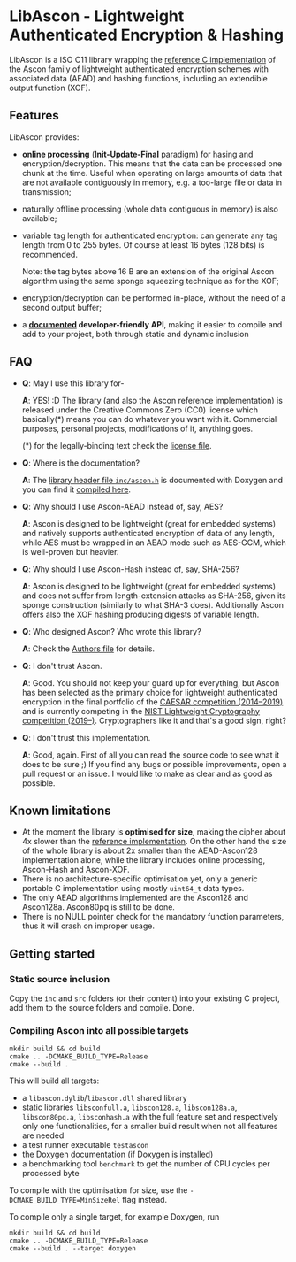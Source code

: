 LibAscon - Lightweight Authenticated Encryption & Hashing
================================================================================

LibAscon is a ISO C11 library wrapping the
[reference C implementation](https://github.com/ascon/ascon-c)
of the Ascon family of lightweight authenticated encryption schemes with
associated data (AEAD) and hashing functions, including an extendible output
function (XOF).


Features
----------------------------------------

LibAscon provides:

- **online processing** (**Init-Update-Final** paradigm) for hasing and
  encryption/decryption. This means that the data can be processed one
  chunk at the time. Useful when operating on large amounts of data that are
  not available contiguously in memory, e.g. a too-large file or data in
  transmission;

- naturally offline processing (whole data contiguous in memory) is also
  available;

- variable tag length for authenticated encryption: can generate any tag length
  from 0 to 255 bytes. Of course at least 16 bytes (128 bits) is recommended.
  
  Note: the tag bytes above 16 B are an extension of the original Ascon 
  algorithm using the same sponge squeezing technique as for the XOF;

- encryption/decryption can be performed in-place, without the need of a
  second output buffer; 

- a **[documented](https://thematjaz.github.io/LibAscon/)
  developer-friendly API**, making it easier to compile and add to your project,
  both through static and dynamic inclusion



FAQ
----------------------------------------

- **Q**: May I use this library for-
 
  **A**: YES! :D The library (and also the Ascon reference implementation)
  is released under the Creative Commons Zero (CC0) license which basically(*)
  means you can do whatever you want with it. Commercial purposes, personal
  projects, modifications of it, anything goes.
  
  (*) for the legally-binding text check the [license file](LICENSE.md).

- **Q**: Where is the documentation?

  **A**: The [library header file `inc/ascon.h`](inc/ascon.h) is documented with
  Doxygen and you can find it
  [compiled here](https://thematjaz.github.io/LibAscon/).

- **Q**: Why should I use Ascon-AEAD instead of, say, AES?
  
  **A**: Ascon is designed to be lightweight (great for embedded systems) and
  natively supports authenticated encryption of data of any length, while
  AES must be wrapped in an AEAD mode such as AES-GCM, which is well-proven
  but heavier.

- **Q**: Why should I use Ascon-Hash instead of, say, SHA-256?

  **A**: Ascon is designed to be lightweight (great for embedded systems)
  and does not suffer from length-extension attacks as SHA-256, given its
  sponge construction (similarly to what SHA-3 does). Additionally Ascon
  offers also the XOF hashing producing digests of variable length.

- **Q**: Who designed Ascon? Who wrote this library?

  **A**: Check the [Authors file](AUTHORS.md) for details.

- **Q**: I don't trust Ascon.

  **A**: Good. You should not keep your guard up for everything, but Ascon
  has been selected as the primary choice for lightweight authenticated 
  encryption in the final portfolio of the
  [CAESAR competition (2014–2019)](https://competitions.cr.yp.to/caesar-submissions.html)
  and is currently competing in the
  [NIST Lightweight Cryptography competition (2019–)](https://csrc.nist.gov/projects/lightweight-cryptography).
  Cryptographers like it and that's a good sign, right?

- **Q**: I don't trust this implementation.

  **A**: Good, again. First of all you can read the source code to see what it
  does to be sure ;) If you find any bugs or possible improvements,
  open a pull request or an issue. I would like to make as clear and as good
  as possible.



Known limitations
----------------------------------------

- At the moment the library is **optimised for size**, making the cipher
  about 4x slower than the
  [reference implementation](https://github.com/ascon/ascon-c).
  On the other hand the size of the whole library is about 2x smaller than the
  AEAD-Ascon128 implementation alone, while the library includes online
  processing, Ascon-Hash and Ascon-XOF.
- There is no architecture-specific optimisation yet, only a generic portable
  C implementation using mostly `uint64_t` data types.
- The only AEAD algorithms implemented are the Ascon128 and Ascon128a.
  Ascon80pq is still to be done.
- There is no NULL pointer check for the mandatory function parameters, thus
  it will crash on improper usage.



Getting started
----------------------------------------

### Static source inclusion

Copy the `inc` and `src` folders (or their content) into your existing
C project, add them to the source folders and compile. Done.


### Compiling Ascon into all possible targets

```
mkdir build && cd build
cmake .. -DCMAKE_BUILD_TYPE=Release
cmake --build .
```

This will build all targets:

- a `libascon.dylib`/`libascon.dll` shared library
- static libraries `libsconfull.a`, `libscon128.a`, `libscon128a.a`,
  `libscon80pq.a`, `libsconhash.a` with the full feature set and respectively
  only one functionalities, for a smaller build result when not all features
  are needed
- a test runner executable `testascon`
- the Doxygen documentation (if Doxygen is installed)
- a benchmarking tool `benchmark` to get the number of CPU cycles per
  processed byte

To compile with the optimisation for size, use the
`-DCMAKE_BUILD_TYPE=MinSizeRel` flag instead.

To compile only a single target, for example Doxygen, run
```
mkdir build && cd build
cmake .. -DCMAKE_BUILD_TYPE=Release
cmake --build . --target doxygen
```
